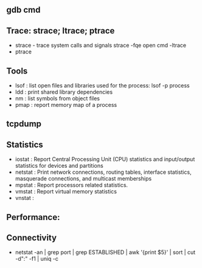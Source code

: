 ## gdb cmd

## Trace:  strace; ltrace; ptrace
- strace - trace system calls and signals
   strace -fqe open cmd
 -ltrace
 - ptrace

## Tools 
- lsof : list open files and libraries used for the process:  lsof -p process
- ldd : print shared library dependencies
- nm : list symbols from object files
- pmap :  report memory map of a process

## tcpdump

## Statistics
- iostat : Report Central Processing Unit (CPU) statistics and input/output statistics for devices and partitions
- netstat : Print network connections, routing tables, interface statistics, masquerade connections, and multicast memberships
- mpstat : Report processors related statistics.
- vmstat : Report virtual memory statistics
- vnstat : 

## Performance:


## Connectivity
- netstat -an | grep port | grep ESTABLISHED | awk '{print $5}' | sort | cut -d":" -f1 | uniq -c

